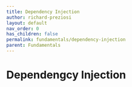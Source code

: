 ```yaml
---
title: Dependency Injection
author: richard-preziosi
layout: default
nav_order: 0
has_children: false
permalink: fundamentals/dependency-injection
parent: Fundamentals
---
```


# Dependengcy Injection
